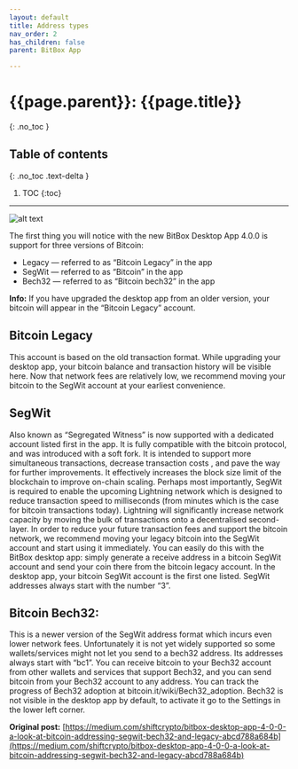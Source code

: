 ```yaml
---
layout: default
title: Address types
nav_order: 2
has_children: false
parent: BitBox App

---
```


# {{page.parent}}: {{page.title}}
{: .no_toc }

## Table of contents
{: .no_toc .text-delta }

1. TOC
{:toc}

---
![alt text]({{site.baseurl}}/assets/images/BitBoxApp/app_settings1.png )

The first thing you will notice with the new BitBox Desktop App 4.0.0 is support for three versions of Bitcoin:
* Legacy — referred to as “Bitcoin Legacy” in the app
* SegWit — referred to as “Bitcoin” in the app
* Bech32 — referred to as “Bitcoin bech32” in the app


**Info:** If you have upgraded the desktop app from an older version, your bitcoin will appear in the “Bitcoin Legacy” account.

## Bitcoin Legacy
This account is based on the old transaction format. While upgrading your desktop app, your bitcoin balance and transaction history will be visible here. Now that network fees are relatively low, we recommend moving your bitcoin to the SegWit account at your earliest convenience.

## SegWit
Also known as “Segregated Witness” is now supported with a dedicated account listed first in the app. It is fully compatible with the bitcoin protocol, and was introduced with a soft fork. It is intended to support more simultaneous transactions, decrease transaction costs , and pave the way for further improvements. It effectively increases the block size limit of the blockchain to improve on-chain scaling.
Perhaps most importantly, SegWit is required to enable the upcoming Lightning network which is designed to reduce transaction speed to milliseconds (from minutes which is the case for bitcoin transactions today). Lightning will significantly increase network capacity by moving the bulk of transactions onto a decentralised second-layer.
In order to reduce your future transaction fees and support the bitcoin network, we recommend moving your legacy bitcoin into the SegWit account and start using it immediately. You can easily do this with the BitBox desktop app: simply generate a receive address in a bitcoin SegWit account and send your coin there from the bitcoin legacy account. In the desktop app, your bitcoin SegWit account is the first one listed. SegWit addresses always start with the number “3”.

## Bitcoin Bech32:
This is a newer version of the SegWit address format which incurs even lower network fees. Unfortunately it is not yet widely supported so some wallets/services might not let you send to a bech32 address. Its addresses always start with “bc1”. You can receive bitcoin to your Bech32 account from other wallets and services that support Bech32, and you can send bitcoin from your Bech32 account to any address. You can track the progress of Bech32 adoption at bitcoin.it/wiki/Bech32_adoption. Bech32 is not visible in the desktop app by default, to activate it go to the Settings in the lower left corner.

**Original post:** [https://medium.com/shiftcrypto/bitbox-desktop-app-4-0-0-a-look-at-bitcoin-addressing-segwit-bech32-and-legacy-abcd788a684b](https://medium.com/shiftcrypto/bitbox-desktop-app-4-0-0-a-look-at-bitcoin-addressing-segwit-bech32-and-legacy-abcd788a684b)
